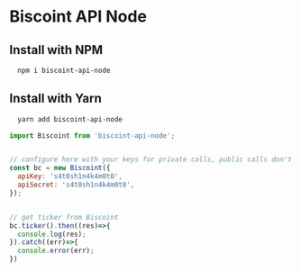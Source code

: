 # Biscoint API Node

## Install with NPM
```bash
  npm i biscoint-api-node
```
## Install with Yarn
```bash
  yarn add biscoint-api-node
```

```JavaScript
import Biscoint from 'biscoint-api-node';


// configure here with your keys for private calls, public calls don't need valid keys
const bc = new Biscoint({
  apiKey: 's4t0sh1n4k4m0t0',
  apiSecret: 's4t0sh1n4k4m0t0',
});


// get ticker from Biscoint
bc.ticker().then((res)=>{
  console.log(res);
}).catch((err)=>{
  console.error(err);
})

```